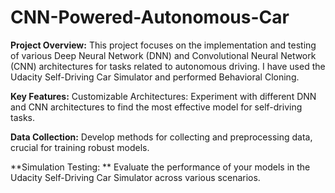 # CNN-Powered-Autonomous-Car

**Project Overview:**
This project focuses on the implementation and testing of various Deep Neural Network (DNN) and Convolutional Neural Network (CNN) architectures for tasks related to autonomous driving.
I have used the Udacity Self-Driving Car Simulator and performed Behavioral Cloning.

**Key Features:**
Customizable Architectures: Experiment with different DNN and CNN architectures to find the most effective model for self-driving tasks.

**Data Collection:**
Develop methods for collecting and preprocessing data, crucial for training robust models.

**Simulation Testing: **
Evaluate the performance of your models in the Udacity Self-Driving Car Simulator across various scenarios.


